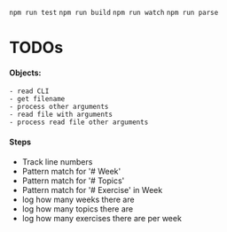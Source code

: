 `npm run test`
`npm run build`
`npm run watch`
`npm run parse`

# TODOs
#### Objects:
    - read CLI
    - get filename
    - process other arguments
    - read file with arguments
    - process read file other arguments

#### Steps
* Track line numbers
* Pattern match for '# Week'
* Pattern match for '# Topics'
* Pattern match for '# Exercise' in Week
* log how many weeks there are
* log how many topics there are
* log how many exercises there are per week